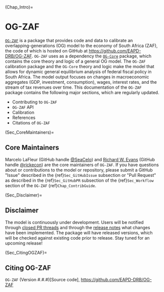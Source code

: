 (Chap_Intro)=
# OG-ZAF

[`OG-ZAF`](https://github.com/EAPD-DRB/OG-ZAF) is a package that provides code and data to calibrate an overlapping-generations (OG) model to the economy of South Africa (ZAF), the code of which is hosted on GitHub at https://github.com/EAPD-DRB/OG-ZAF. `OG-ZAF` uses as a dependency the [`OG-Core`](https://pslmodels.github.io/OG-Core/) package, which contains the core theory and logic of a general OG model. The `OG-ZAF` calibration package and the `OG-Core` theory and logic make the model that allows for dynamic general equilibrium analysis of federal fiscal policy in South Africa. The model output focuses on changes in macroeconomic aggregates (GDP, investment, consumption), wages, interest rates, and the stream of tax revenues over time. This documentation of the `OG-ZAF` package contains the following major sections, which are regularly updated.

* Contributing to `OG-ZAF`
* `OG-ZAF` API
* Calibration
* References
* Citations of `OG-ZAF`


(Sec_CoreMaintainers)=
## Core Maintainers

Marcelo LaFleur (GitHub handle [@SeaCelo](https://github.com/SeaCelo)) and [Richard W. Evans](https://sites.google.com/site/rickecon/) (GitHub handle [@rickecon](https://github.com/rickecon)) are the core maintainers of `OG-ZAF`. If you have questions about or contributions to the model or repository, please submit a GitHub "Issue" described in the {ref}`Sec_GitHubIssue` subsection or "Pull Request" as described in the {ref}`Sec_GitHubPR` subsection of the {ref}`Sec_Workflow` section of the `OG-ZAF` {ref}`Chap_ContribGuide`.


(Sec_Disclaimer)=
## Disclaimer

The model is continuously under development. Users will be notified through [closed PR threads](https://github.com/EAPD-DRB/OG-ZAF/pulls?q=is%3Apr+is%3Aclosed) and through the [release notes](https://github.com/EAPD-DRB/OG-ZAF/releases) what changes have been implemented. The package will have released versions, which will be checked against existing code prior to release. Stay tuned for an upcoming release!


(Sec_CitingOGZAF)=
## Citing OG-ZAF

`OG-ZAF` (Version #.#.#)[Source code], https://github.com/EAPD-DRB/OG-ZAF
